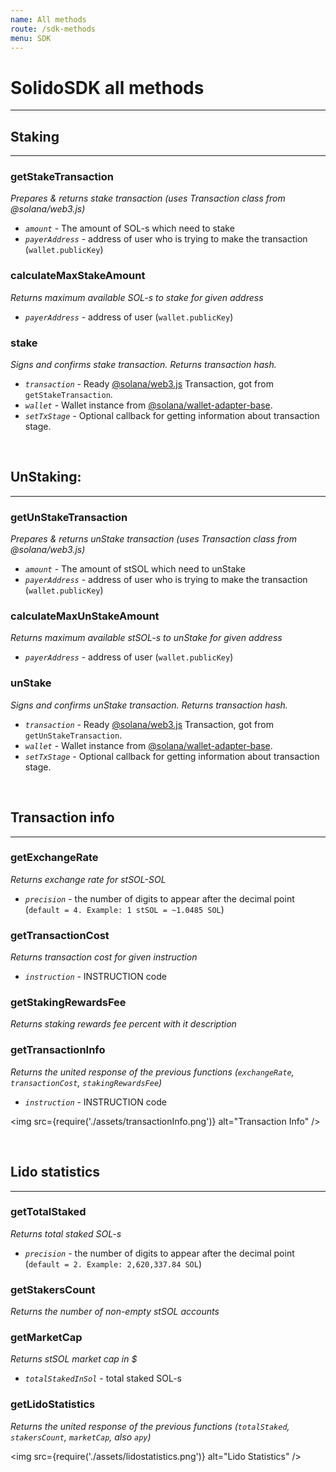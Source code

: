 ```yaml
---
name: All methods
route: /sdk-methods
menu: SDK
---
```


# SolidoSDK all methods

---

## Staking

---

### getStakeTransaction

_Prepares & returns stake transaction (uses Transaction class from @solana/web3.js)_

- *`amount`* - The amount of SOL-s which need to stake
- *`payerAddress`* - address of user who is trying to make the transaction (`wallet.publicKey`)

### calculateMaxStakeAmount

_Returns maximum available SOL-s to stake for given address_

- *`payerAddress`* - address of user (`wallet.publicKey`)

### stake

_Signs and confirms stake transaction. Returns transaction hash._

- *`transaction`* - Ready [@solana/web3.js](https://www.npmjs.com/package/@solana/web3.js) Transaction, got from `getStakeTransaction`.
- *`wallet`* - Wallet instance from [@solana/wallet-adapter-base](https://www.npmjs.com/package/@solana/wallet-adapter-base).
- *`setTxStage`* - Optional callback for getting information about transaction stage.

<br />

## UnStaking:

---

### getUnStakeTransaction

_Prepares & returns unStake transaction (uses Transaction class from @solana/web3.js)_

- *`amount`* - The amount of stSOL which need to unStake
- *`payerAddress`* - address of user who is trying to make the transaction (`wallet.publicKey`)

### calculateMaxUnStakeAmount

_Returns maximum available stSOL-s to unStake for given address_

- *`payerAddress`* - address of user (`wallet.publicKey`)

### unStake

_Signs and confirms unStake transaction. Returns transaction hash._

- *`transaction`* - Ready [@solana/web3.js](https://www.npmjs.com/package/@solana/web3.js) Transaction, got from `getUnStakeTransaction`.
- *`wallet`* - Wallet instance from [@solana/wallet-adapter-base](https://www.npmjs.com/package/@solana/wallet-adapter-base).
- *`setTxStage`* - Optional callback for getting information about transaction stage.

<br />

## Transaction info

---

### getExchangeRate

_Returns exchange rate for stSOL-SOL_

- *`precision`* - the number of digits to appear after the decimal point (`default = 4. Example: 1 stSOL = ~1.0485 SOL`)

### getTransactionCost

_Returns transaction cost for given instruction_

- *`instruction`* - INSTRUCTION code

### getStakingRewardsFee

_Returns staking rewards fee percent with it description_

### getTransactionInfo

_Returns the united response of the previous functions (`exchangeRate`, `transactionCost`, `stakingRewardsFee`)_

- *`instruction`* - INSTRUCTION code

<img src={require('./assets/transactionInfo.png')} alt="Transaction Info" />

<br />

## Lido statistics

---

### getTotalStaked

_Returns total staked SOL-s_

- *`precision`* - the number of digits to appear after the decimal point (`default = 2. Example: 2,620,337.84 SOL`)

### getStakersCount

_Returns the number of non-empty stSOL accounts_

### getMarketCap

_Returns stSOL market cap in $_

- *`totalStakedInSol`* - total staked SOL-s


### getLidoStatistics

_Returns the united response of the previous functions (`totalStaked`, `stakersCount`, `marketCap`, also `apy`)_

<img src={require('./assets/lidostatistics.png')} alt="Lido Statistics" />

